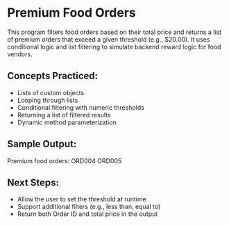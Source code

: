 # Premium Food Orders

This program filters food orders based on their total price and returns a list of premium orders that exceed a given threshold (e.g., $20.00). It uses conditional logic and list filtering to simulate backend reward logic for food vendors.

## Concepts Practiced:
- Lists of custom objects
- Looping through lists
- Conditional filtering with numeric thresholds
- Returning a list of filtered results
- Dynamic method parameterization

## Sample Output:
Premium food orders: ORD004 ORD005

## Next Steps:
- Allow the user to set the threshold at runtime
- Support additional filters (e.g., less than, equal to)
- Return both Order ID and total price in the output
